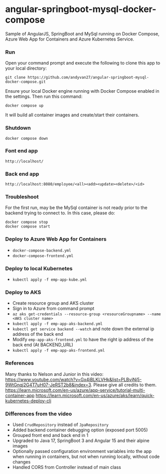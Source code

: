 # angular-springboot-mysql-docker-compose
Sample of AngularJS, SpringBoot and MySql running on Docker Compose, Azure Web App for Containers and Azure Kubernetes Service.
 
### Run 
Open your command prompt and execute the following to clone this app to your local directory:
 
`git clone https://github.com/andyvan27/angular-springboot-mysql-docker-compose.git`
 
Ensure your local Docker engine running with Docker Compose enabled in the settings. Then run this command:
 
`docker compose up`
 
It will build all container images and create/start their containers.
 
### Shutdown 
`docker compose down`
 
### Font end app 
`http://localhost/`

### Back end app
`http://localhost:8080/employee/<all><add><update><delete>/<id>`
 
### Troubleshoot
For the first run, may be the MySql container is not ready prior to the backend trying to connect to. In this case, please do:
```
docker compose stop 
docker compose start
```

### Deploy to Azure Web App for Containers
- `docker-compose-backend.yml`
- `docker-compose-frontend.yml`

### Deploy to local Kubernetes
- `kubectl apply -f emp-app-kube.yml`

### Deploy to AKS
- Create resource group and AKS cluster
- Sign in to Azure from command prompt
- `az aks get-credentials --resource-group <resourceGroupname> --name <AKS cluster name>`
- `kubectl apply -f emp-app-aks-backend.yml`
- `kubectl get service backend --watch` and note down the external ip address of the back end
- Modify `emp-app-aks-frontend.yml` to have the right ip address of the back end (At BACKEND_URL)
- `kubectl apply -f emp-app-aks-frontend.yml`

### References
Many thanks to Nelson and Junior in this video: https://www.youtube.com/watch?v=Gx4iBLKLVHk&list=PLBvjNj5-9WtGnqj2G4T7uH07-JeRST2b8&index=3. Please give all credits to them.
https://learn.microsoft.com/en-us/azure/app-service/tutorial-multi-container-app
https://learn.microsoft.com/en-us/azure/aks/learn/quick-kubernetes-deploy-cli

### Differences from the video
- Used `CrudRepository` instead of `JpaRepository`
- Added backend container debugging option (exposed port 5005)
- Grouped front end and back end in 1
- Upgraded to Java 17, SpringBoot 3 and Angular 15 and their alpine images
- Optionally passed configuration environment variables into the app when running in containers, but not when running locally, without code changes
- Handled CORS from Controller instead of main class
